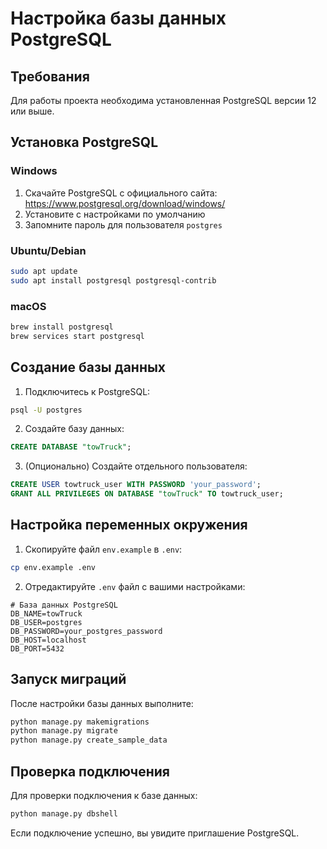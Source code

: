 # Настройка базы данных PostgreSQL

## Требования

Для работы проекта необходима установленная PostgreSQL версии 12 или выше.

## Установка PostgreSQL

### Windows
1. Скачайте PostgreSQL с официального сайта: https://www.postgresql.org/download/windows/
2. Установите с настройками по умолчанию
3. Запомните пароль для пользователя `postgres`

### Ubuntu/Debian
```bash
sudo apt update
sudo apt install postgresql postgresql-contrib
```

### macOS
```bash
brew install postgresql
brew services start postgresql
```

## Создание базы данных

1. Подключитесь к PostgreSQL:
```bash
psql -U postgres
```

2. Создайте базу данных:
```sql
CREATE DATABASE "towTruck";
```

3. (Опционально) Создайте отдельного пользователя:
```sql
CREATE USER towtruck_user WITH PASSWORD 'your_password';
GRANT ALL PRIVILEGES ON DATABASE "towTruck" TO towtruck_user;
```

## Настройка переменных окружения

1. Скопируйте файл `env.example` в `.env`:
```bash
cp env.example .env
```

2. Отредактируйте `.env` файл с вашими настройками:
```env
# База данных PostgreSQL
DB_NAME=towTruck
DB_USER=postgres
DB_PASSWORD=your_postgres_password
DB_HOST=localhost
DB_PORT=5432
```

## Запуск миграций

После настройки базы данных выполните:

```bash
python manage.py makemigrations
python manage.py migrate
python manage.py create_sample_data
```

## Проверка подключения

Для проверки подключения к базе данных:

```bash
python manage.py dbshell
```

Если подключение успешно, вы увидите приглашение PostgreSQL.
